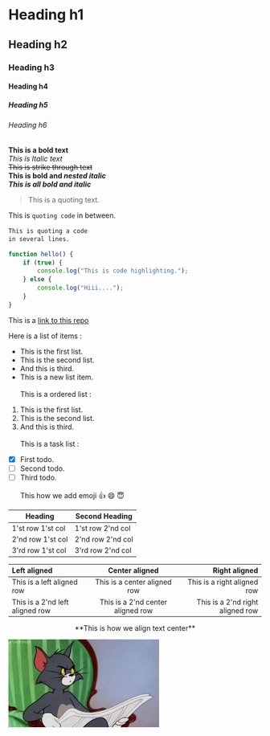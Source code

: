 # Heading h1

## Heading h2

### Heading h3

#### Heading h4

##### Heading h5

###### Heading h6

**This is a bold text**\
_This is Italic text_\
~~This is strike through text~~\
**This is bold and _nested italic_**\
**_This is all bold and italic_**

> This is a quoting text.

This is `quoting code` in between.

```
This is quoting a code
in several lines.
```

```javascript
function hello() {
	if (true) {
		console.log("This is code highlighting.");
	} else {
		console.log("Hiii....");
	}
}
```

This is a [link to this repo](https://github.com/Shashank-Salian/Readme)

Here is a list of items :

- This is the first list.
- This is the second list.
- And this is third.
- This is a new list item.
  <br><br>
  This is a ordered list :

1. This is the first list.
2. This is the second list.
3. And this is third.
   <br><br>
   This is a task list :

- [x] First todo.
- [ ] Second todo.
- [ ] Third todo.
      <br><br>
      This how we add emoji :+1: :smile: :innocent:

| Heading           | Second Heading    |
| ----------------- | ----------------- |
| 1'st row 1'st col | 1'st row 2'nd col |
| 2'nd row 1'st col | 2'nd row 2'nd col |
| 3'rd row 1'st col | 3'rd row 2'nd col |

| Left aligned                    |          Center aligned           |                    Right aligned |
| :------------------------------ | :-------------------------------: | -------------------------------: |
| This is a left aligned row      |   This is a center aligned row    |      This is a right aligned row |
| This is a 2'nd left aligned row | This is a 2'nd center aligned row | This is a 2'nd right aligned row |

<p align="center">
  **This is how we align text center**
</p>

<img src="Tom.jpg" width="300" height="175" alt="Tom" />

